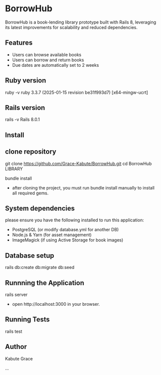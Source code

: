 # BorrowHub
BorrowHub is a book-lending library prototype built with Rails 8, leveraging its latest improvements for scalability and reduced dependencies.

## Features

* Users can browse available books
* Users can borrow and return books
* Due dates are automatically set to 2 weeks

## Ruby version
ruby -v
ruby 3.3.7 (2025-01-15 revision be31f993d7) [x64-mingw-ucrt]

## Rails version
rails -v
Rails 8.0.1

## Install
## clone repository
git clone https://github.com/Grace-Kabute/BorrowHub.git
cd BorrowHub LIBRARY

bundle install

* after cloning the project, you must run bundle install manually to install all required gems.

## System dependencies
please ensure you have the following installed to run this application:

* PostgreSQL (or modify database.yml for another DB)
* Node.js & Yarn (for asset management)
* ImageMagick (if using Active Storage for book images)

## Database setup
rails db:create db:migrate db:seed

## Runnning the Application
rails server
* open http://localhost:3000 in your browser.

## Running Tests
rails test

## Author
Kabute Grace

...
